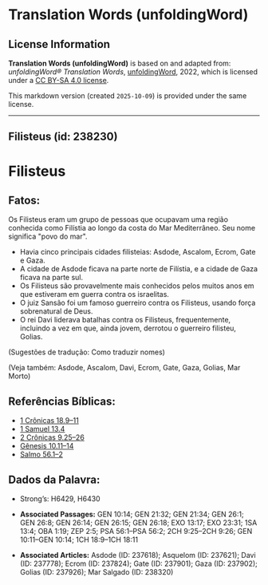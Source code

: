# Translation Words (unfoldingWord)

## License Information

**Translation Words (unfoldingWord)** is based on and adapted from: _unfoldingWord® Translation Words_, [unfoldingWord](https://unfoldingword.org/utw), 2022, which is licensed under a [CC BY-SA 4.0 license](https://creativecommons.org/licenses/by-sa/4.0/legalcode.en).

This markdown version (created `2025-10-09`) is provided under the same license.



--------------------------------

## Filisteus (id: 238230)

Filisteus
=========

Fatos:
------

Os Filisteus eram um grupo de pessoas que ocupavam uma região conhecida como Filístia ao longo da costa do Mar Mediterrâneo. Seu nome significa "povo do mar".

* Havia cinco principais cidades filisteias: Asdode, Ascalom, Ecrom, Gate e Gaza.
* A cidade de Asdode ficava na parte norte de Filístia, e a cidade de Gaza ficava na parte sul.
* Os Filisteus são provavelmente mais conhecidos pelos muitos anos em que estiveram em guerra contra os israelitas.
* O juiz Sansão foi um famoso guerreiro contra os Filisteus, usando força sobrenatural de Deus.
* O rei Davi liderava batalhas contra os Filisteus, frequentemente, incluindo a vez em que, ainda jovem, derrotou o guerreiro filisteu, Golias.

(Sugestões de tradução: Como traduzir nomes)

(Veja também: Asdode, Ascalom, Davi, Ecrom, Gate, Gaza, Golias, Mar Morto)

Referências Bíblicas:
---------------------

* [1 Crônicas 18\.9–11](https://ref.ly/1Chr18:9-1Chr18:11)
* [1 Samuel 13\.4](https://ref.ly/1Sam13:4)
* [2 Crônicas 9\.25–26](https://ref.ly/2Chr9:25-2Chr9:26)
* [Gênesis 10\.11–14](https://ref.ly/Gen10:11-Gen10:14)
* [Salmo 56\.1–2](https://ref.ly/Ps56:1-Ps56:2)

Dados da Palavra:
-----------------

* Strong’s: H6429, H6430

* **Associated Passages:** GEN 10:14; GEN 21:32; GEN 21:34; GEN 26:1; GEN 26:8; GEN 26:14; GEN 26:15; GEN 26:18; EXO 13:17; EXO 23:31; 1SA 13:4; OBA 1:19; ZEP 2:5; PSA 56:1–PSA 56:2; 2CH 9:25–2CH 9:26; GEN 10:11–GEN 10:14; 1CH 18:9–1CH 18:11
* **Associated Articles:** Asdode (ID: 237618); Asquelom (ID: 237621); Davi (ID: 237778); Ecrom (ID: 237824); Gate (ID: 237901); Gaza (ID: 237902); Golias (ID: 237926); Mar Salgado (ID: 238320)

